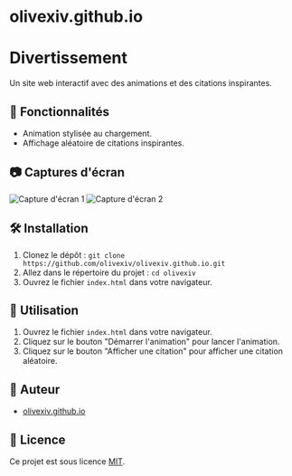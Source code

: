 # olivexiv.github.io
# Divertissement

Un site web interactif avec des animations et des citations inspirantes.

## 🚀 Fonctionnalités

- Animation stylisée au chargement.
- Affichage aléatoire de citations inspirantes.

## 📷 Captures d'écran

![Capture d'écran 1](cap1.png)
![Capture d'écran 2](cap2.png)

## 🛠️ Installation

1. Clonez le dépôt : `git clone https://github.com/olivexiv/olivexiv.github.io.git`
2. Allez dans le répertoire du projet : `cd olivexiv`
3. Ouvrez le fichier `index.html` dans votre navigateur.

## 🚀 Utilisation

1. Ouvrez le fichier `index.html` dans votre navigateur.
2. Cliquez sur le bouton "Démarrer l'animation" pour lancer l'animation.
3. Cliquez sur le bouton "Afficher une citation" pour afficher une citation aléatoire.

## 🤖 Auteur

- [olivexiv.github.io](https://github.com/olivexiv.github.io/)

## 📝 Licence

Ce projet est sous licence [MIT](LICENSE).
